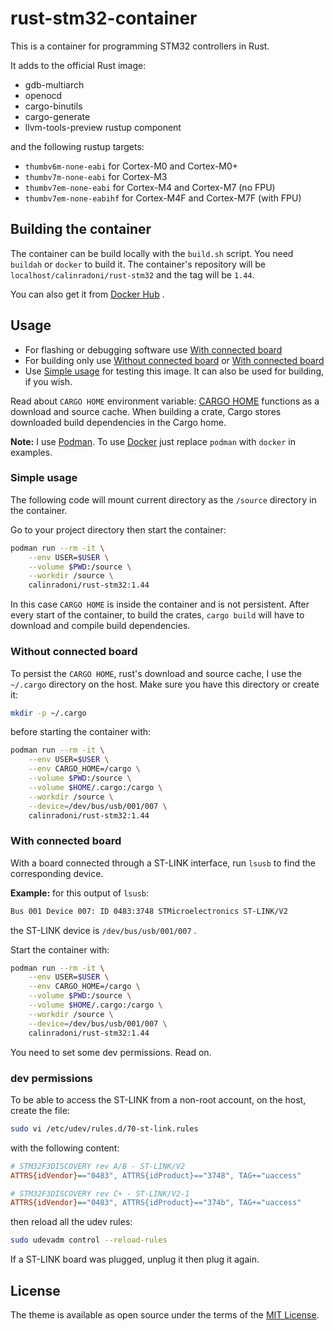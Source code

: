 # rust-stm32-container

This is a container for programming STM32 controllers in Rust.

It adds to the official Rust image:

- gdb-multiarch
- openocd
- cargo-binutils
- cargo-generate
- llvm-tools-preview rustup component

and the following rustup targets:

- `thumbv6m-none-eabi` for Cortex-M0 and Cortex-M0+
- `thumbv7m-none-eabi` for Cortex-M3
- `thumbv7em-none-eabi` for Cortex-M4 and Cortex-M7 (no FPU)
- `thumbv7em-none-eabihf` for Cortex-M4F and Cortex-M7F (with FPU)

## Building the container

The container can be build locally with the `build.sh` script.
You need `buildah` or `docker` to build it.
The container's repository will be `localhost/calinradoni/rust-stm32` and the tag will be `1.44`.

You can also get it from [Docker Hub](https://hub.docker.com/r/calinradoni/rust-stm32) .

## Usage

- For flashing or debugging software use [With connected board](#with-connected-board)
- For building only use [Without connected board](#without-connected-board) or [With connected board](#with-connected-board)
- Use [Simple usage](#simple-usage) for testing this image. It can also be used for building, if you wish.

Read about `CARGO HOME` environment variable: [CARGO HOME](https://doc.rust-lang.org/cargo/guide/cargo-home.html) functions as a download and
source cache. When building a crate, Cargo stores downloaded build dependencies in the Cargo home.

**Note:** I use [Podman](https://podman.io/). To use [Docker](https://www.docker.com/) just replace `podman` with `docker` in examples.

### Simple usage

The following code will mount current directory as the `/source` directory in the container.

Go to your project directory then start the container:

```sh
podman run --rm -it \
    --env USER=$USER \
    --volume $PWD:/source \
    --workdir /source \
    calinradoni/rust-stm32:1.44
```

In this case `CARGO HOME` is inside the container and is not persistent.
After every start of the container, to build the crates, `cargo build` will have to download and compile build dependencies.

### Without connected board

To persist the `CARGO HOME`, rust's download and source cache, I use the `~/.cargo` directory on the host.
Make sure you have this directory or create it:

```sh
mkdir -p ~/.cargo
```

before starting the container with:

```sh
podman run --rm -it \
    --env USER=$USER \
    --env CARGO_HOME=/cargo \
    --volume $PWD:/source \
    --volume $HOME/.cargo:/cargo \
    --workdir /source \
    --device=/dev/bus/usb/001/007 \
    calinradoni/rust-stm32:1.44
```

### With connected board

With a board connected through a ST-LINK interface, run `lsusb` to find the corresponding device.

**Example:** for this output of `lsusb`:

```txt
Bus 001 Device 007: ID 0483:3748 STMicroelectronics ST-LINK/V2
```

the ST-LINK device is `/dev/bus/usb/001/007` .

Start the container with:

```sh
podman run --rm -it \
    --env USER=$USER \
    --env CARGO_HOME=/cargo \
    --volume $PWD:/source \
    --volume $HOME/.cargo:/cargo \
    --workdir /source \
    --device=/dev/bus/usb/001/007 \
    calinradoni/rust-stm32:1.44
```

You need to set some dev permissions. Read on.

### dev permissions

To be able to access the ST-LINK from a non-root account, on the host, create the file:

```sh
sudo vi /etc/udev/rules.d/70-st-link.rules
```

with the following content:

```ini
# STM32F3DISCOVERY rev A/B - ST-LINK/V2
ATTRS{idVendor}=="0483", ATTRS{idProduct}=="3748", TAG+="uaccess"

# STM32F3DISCOVERY rev C+ - ST-LINK/V2-1
ATTRS{idVendor}=="0483", ATTRS{idProduct}=="374b", TAG+="uaccess"
```

then reload all the udev rules:

```sh
sudo udevadm control --reload-rules
```

If a ST-LINK board was plugged, unplug it then plug it again.

## License

The theme is available as open source under the terms of the [MIT License](https://opensource.org/licenses/MIT).
